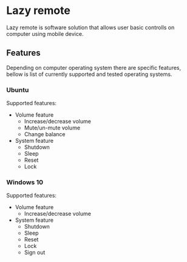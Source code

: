 # Lazy remote
Lazy remote is software solution that allows user basic controlls on computer using mobile device. 

## Features
Depending on computer operating system there are specific features, bellow is list of currently supported and tested operating systems.

### Ubuntu
Supported features:
* Volume feature
  * Increase/decrease volume
  * Mute/un-mute volume
  * Change balance
* System feature
  * Shutdown
  * Sleep
  * Reset
  * Lock

### Windows 10
Supported features:
* Volume feature
  * Increase/decrease volume
* System feature
  * Shutdown
  * Sleep
  * Reset
  * Lock
  * Sign out
